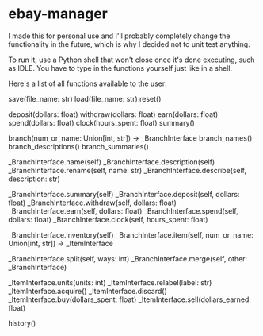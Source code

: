# ebay-manager
I made this for personal use and I'll probably completely change the functionality in the future, which is why I decided not to unit test anything.

To run it, use a Python shell that won't close once it's done executing, such as IDLE. You have to type in the functions yourself just like in a shell.

Here's a list of all functions available to the user:

save(file_name: str)
load(file_name: str)
reset()

deposit(dollars: float)
withdraw(dollars: float)
earn(dollars: float)
spend(dollars: float)
clock(hours_spent: float)
summary()

branch(num_or_name: Union\[int, str\]) -> \_BranchInterface
branch_names()
branch_descriptions()
branch_summaries()

\_BranchInterface.name(self)
\_BranchInterface.description(self)
\_BranchInterface.rename(self, name: str)
\_BranchInterface.describe(self, description: str)

\_BranchInterface.summary(self)
\_BranchInterface.deposit(self, dollars: float)
\_BranchInterface.withdraw(self, dollars: float)
\_BranchInterface.earn(self, dollars: float)
\_BranchInterface.spend(self, dollars: float)
\_BranchInterface.clock(self, hours_spent: float)

\_BranchInterface.inventory(self)
\_BranchInterface.item(self, num_or_name: Union\[int, str\]) -> \_ItemInterface

\_BranchInterface.split(self, ways: int)
\_BranchInterface.merge(self, other: \_BranchInterface)

\_ItemInterface.units(units: int)
\_ItemInterface.relabel(label: str)
\_ItemInterface.acquire()
\_ItemInterface.discard()
\_ItemInterface.buy(dollars_spent: float)
\_ItemInterface.sell(dollars_earned: float)

history()
